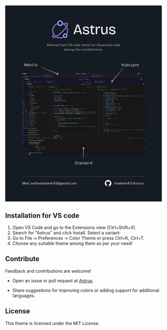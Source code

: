 ![Astrus](./astrus-poster.png)

## Installation for VS code

1. Open VS Code and go to the Extensions view (Ctrl+Shift+X).
2. Search for "Astrus" and click Install.
Select a variant:
3. Go to File ➩ Preferences ➩ Color Theme or press Ctrl+K, Ctrl+T.
4. Choose any suitable theme among them as per your need!


## Contribute

Feedback and contributions are welcome!

- Open an issue or pull request at [Astrus](https://github.com/shailesh43/Astrus).

- Share suggestions for improving colors or adding support for additional languages.

## License

This theme is licensed under the MIT License.
